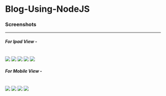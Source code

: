 # Blog-Using-NodeJS
<h3>Screenshots</h3><hr>
<h5>For Ipad View -</h5><br>

<img src="screen-shots/pad-1.png">
<img src="screen-shots/pad-2.png">
<img src="screen-shots/pad-3.png">
<img src="screen-shots/pad-4.png">
<img src="screen-shots/pad-5.png">

<h5>For Mobile View -</h5><br>
<img src="screen-shots/mobile-1.png">
<img src="screen-shots/mobile-2.png">
<img src="screen-shots/mobile-3.png">
<img src="screen-shots/mobile-4.png">





